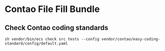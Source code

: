 # Contao File Fill Bundle

## Check Contao coding standards

	sh vendor/bin/ecs check src tests --config vendor/contao/easy-coding-standard/config/default.yaml
